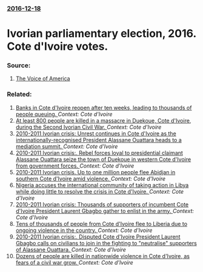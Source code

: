 ### [2016-12-18](/news/2016/12/18/index.md)

# Ivorian parliamentary election, 2016. Cote d'Ivoire votes. 




### Source:

1. [The Voice of America](http://www.voanews.com/a/ivory-coast-parliament-election/3640999.html)

### Related:

1. [Banks in Cote d'Ivoire reopen after ten weeks, leading to thousands of people queuing. ](/news/2011/04/28/banks-in-ca-te-d-ivoire-reopen-after-ten-weeks-leading-to-thousands-of-people-queuing.md) _Context: Cote d'Ivoire_
2. [At least 800 people are killed in a massacre in Duekoue, Cote d'Ivoire, during the Second Ivorian Civil War. ](/news/2011/04/2/at-least-800-people-are-killed-in-a-massacre-in-dua-c-koua-c-ca-te-d-ivoire-during-the-second-ivorian-civil-war.md) _Context: Cote d'Ivoire_
3. [2010-2011 Ivorian crisis: Unrest continues in Cote d'Ivoire as the internationally-recognised President Alassane Ouattara heads to a mediation summit. ](/news/2011/03/9/2010-2011-ivorian-crisis-unrest-continues-in-ca-te-d-ivoire-as-the-internationally-recognised-president-alassane-ouattara-heads-to-a-medi.md) _Context: Cote d'Ivoire_
4. [2010-2011 Ivorian crisis:. Rebel forces loyal to presidential claimant Alassane Ouattara seize the town of Duekoue in western Cote d'Ivoire from government forces. ](/news/2011/03/28/2010-2011-ivorian-crisis-rebel-forces-loyal-to-presidential-claimant-alassane-ouattara-seize-the-town-of-dua-c-koua-c-in-western-ca-te-d-ivoi.md) _Context: Cote d'Ivoire_
5. [2010-2011 Ivorian crisis. Up to one million people flee Abidjan in southern Cote d'Ivoire amid violence. ](/news/2011/03/25/2010-2011-ivorian-crisis-up-to-one-million-people-flee-abidjan-in-southern-ca-te-d-ivoire-amid-violence.md) _Context: Cote d'Ivoire_
6. [Nigeria accuses the international community of taking action in Libya while doing little to resolve the crisis in Cote d'Ivoire. ](/news/2011/03/22/nigeria-accuses-the-international-community-of-taking-action-in-libya-while-doing-little-to-resolve-the-crisis-in-ca-te-d-ivoire.md) _Context: Cote d'Ivoire_
7. [2010-2011 Ivorian crisis: Thousands of supporters of incumbent Cote d'Ivoire President Laurent Gbagbo gather to enlist in the army. ](/news/2011/03/21/2010-2011-ivorian-crisis-thousands-of-supporters-of-incumbent-ca-te-d-ivoire-president-laurent-gbagbo-gather-to-enlist-in-the-army.md) _Context: Cote d'Ivoire_
8. [Tens of thousands of people from Cote d'Ivoire flee to Liberia due to ongoing violence in the country. ](/news/2011/03/19/tens-of-thousands-of-people-from-ca-te-d-ivoire-flee-to-liberia-due-to-ongoing-violence-in-the-country.md) _Context: Cote d'Ivoire_
9. [2010-2011 Ivorian crisis:. Disputed Cote d'Ivoire President Laurent Gbagbo calls on civilians to join in the fighting to "neutralise" supporters of Alassane Ouattara. ](/news/2011/03/18/2010-2011-ivorian-crisis-disputed-ca-te-d-ivoire-president-laurent-gbagbo-calls-on-civilians-to-join-in-the-fighting-to-neutralise-sup.md) _Context: Cote d'Ivoire_
10. [Dozens of people are killed in nationwide violence in Cote d'Ivoire, as fears of a civil war grow. ](/news/2011/03/17/dozens-of-people-are-killed-in-nationwide-violence-in-ca-te-d-ivoire-as-fears-of-a-civil-war-grow.md) _Context: Cote d'Ivoire_
